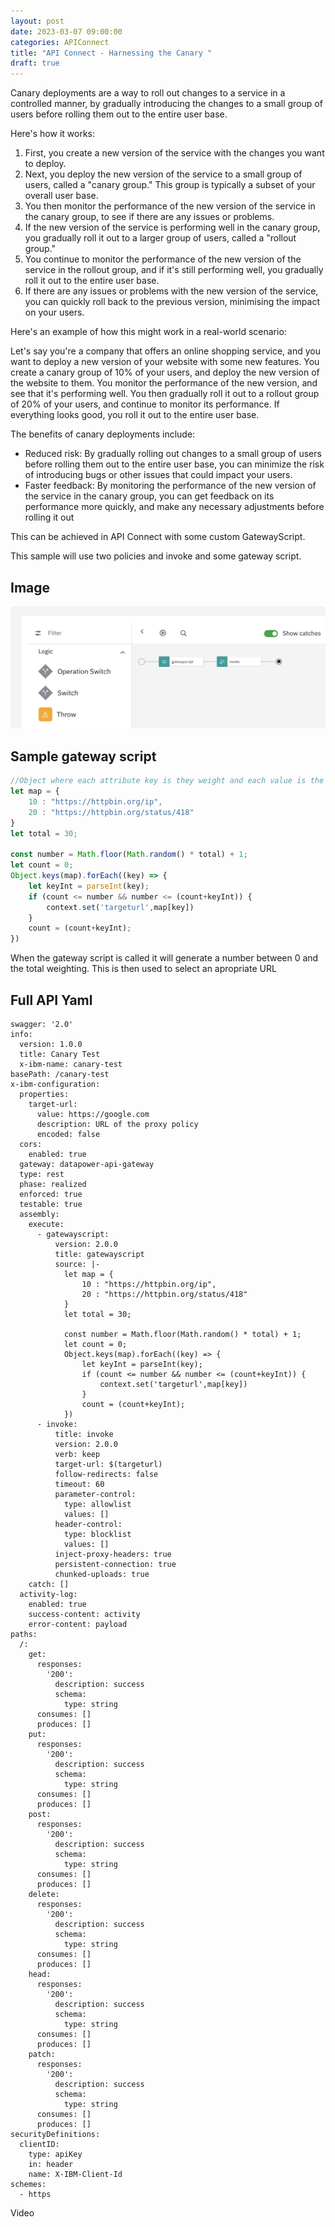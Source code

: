 ```yaml
---
layout: post
date: 2023-03-07 09:00:00
categories: APIConnect
title: "API Connect - Harnessing the Canary "
draft: true
---
```


Canary deployments are a way to roll out changes to a service in a controlled manner, by gradually introducing the changes to a small group of users before rolling them out to the entire user base.

Here's how it works:

1. First, you create a new version of the service with the changes you want to deploy.
2. Next, you deploy the new version of the service to a small group of users, called a "canary group." This group is typically a subset of your overall user base.
3. You then monitor the performance of the new version of the service in the canary group, to see if there are any issues or problems.
4. If the new version of the service is performing well in the canary group, you gradually roll it out to a larger group of users, called a "rollout group."
5. You continue to monitor the performance of the new version of the service in the rollout group, and if it's still performing well, you gradually roll it out to the entire user base.
6. If there are any issues or problems with the new version of the service, you can quickly roll back to the previous version, minimising the impact on your users.

Here's an example of how this might work in a real-world scenario:

Let's say you're a company that offers an online shopping service, and you want to deploy a new version of your website with some new features. You create a canary group of 10% of your users, and deploy the new version of the website to them. You monitor the performance of the new version, and see that it's performing well. You then gradually roll it out to a rollout group of 20% of your users, and continue to monitor its performance. If everything looks good, you roll it out to the entire user base.

The benefits of canary deployments include:

* Reduced risk: By gradually rolling out changes to a small group of users before rolling them out to the entire user base, you can minimize the risk of introducing bugs or other issues that could impact your users.
* Faster feedback: By monitoring the performance of the new version of the service in the canary group, you can get feedback on its performance more quickly, and make any necessary adjustments before rolling it out
<!--more-->

This can be achieved in API Connect with some custom GatewayScript.

This sample will use two policies and invoke and some gateway script.


## Image
![image](/images/CanaryAPIC.png)


## Sample gateway script
```javascript
//Object where each attribute key is they weight and each value is the url that would be routed to,.
let map = {
    10 : "https://httpbin.org/ip",
    20 : "https://httpbin.org/status/418"
}
let total = 30;

const number = Math.floor(Math.random() * total) + 1;
let count = 0;
Object.keys(map).forEach((key) => {
    let keyInt = parseInt(key);
    if (count <= number && number <= (count+keyInt)) {
        context.set('targeturl',map[key])
    }
    count = (count+keyInt);
})
```

When the gateway script is called it will generate a number between 0 and the total weighting. This is then used to select an apropriate URL

## Full API Yaml

```
swagger: '2.0'
info:
  version: 1.0.0
  title: Canary Test
  x-ibm-name: canary-test
basePath: /canary-test
x-ibm-configuration:
  properties:
    target-url:
      value: https://google.com
      description: URL of the proxy policy
      encoded: false
  cors:
    enabled: true
  gateway: datapower-api-gateway
  type: rest
  phase: realized
  enforced: true
  testable: true
  assembly:
    execute:
      - gatewayscript:
          version: 2.0.0
          title: gatewayscript
          source: |-
            let map = {
                10 : "https://httpbin.org/ip",
                20 : "https://httpbin.org/status/418"
            }
            let total = 30;

            const number = Math.floor(Math.random() * total) + 1;
            let count = 0;
            Object.keys(map).forEach((key) => {
                let keyInt = parseInt(key);
                if (count <= number && number <= (count+keyInt)) {
                    context.set('targeturl',map[key])
                }
                count = (count+keyInt);
            })
      - invoke:
          title: invoke
          version: 2.0.0
          verb: keep
          target-url: $(targeturl)
          follow-redirects: false
          timeout: 60
          parameter-control:
            type: allowlist
            values: []
          header-control:
            type: blocklist
            values: []
          inject-proxy-headers: true
          persistent-connection: true
          chunked-uploads: true
    catch: []
  activity-log:
    enabled: true
    success-content: activity
    error-content: payload
paths:
  /:
    get:
      responses:
        '200':
          description: success
          schema:
            type: string
      consumes: []
      produces: []
    put:
      responses:
        '200':
          description: success
          schema:
            type: string
      consumes: []
      produces: []
    post:
      responses:
        '200':
          description: success
          schema:
            type: string
      consumes: []
      produces: []
    delete:
      responses:
        '200':
          description: success
          schema:
            type: string
      consumes: []
      produces: []
    head:
      responses:
        '200':
          description: success
          schema:
            type: string
      consumes: []
      produces: []
    patch:
      responses:
        '200':
          description: success
          schema:
            type: string
      consumes: []
      produces: []
securityDefinitions:
  clientID:
    type: apiKey
    in: header
    name: X-IBM-Client-Id
schemes:
  - https
```


Video
